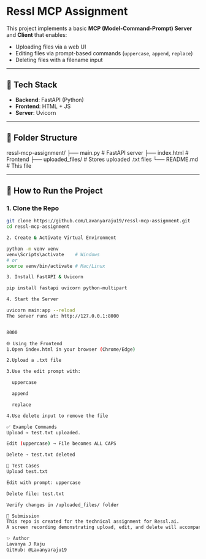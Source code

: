 # Ressl MCP Assignment

This project implements a basic **MCP (Model-Command-Prompt) Server** and **Client** that enables:

- Uploading files via a web UI
- Editing files via prompt-based commands (`uppercase`, `append`, `replace`)
- Deleting files with a filename input

---

## 🔧 Tech Stack

- **Backend**: FastAPI (Python)
- **Frontend**: HTML + JS
- **Server**: Uvicorn

---

## 📂 Folder Structure

ressl-mcp-assignment/
├── main.py # FastAPI server
├── index.html # Frontend
├── uploaded_files/ # Stores uploaded .txt files
└── README.md # This file


---

## 🚀 How to Run the Project

### 1. Clone the Repo

```bash
git clone https://github.com/Lavanyaraju19/ressl-mcp-assignment.git
cd ressl-mcp-assignment

2. Create & Activate Virtual Environment

python -m venv venv
venv\Scripts\activate    # Windows
# or
source venv/bin/activate # Mac/Linux

3. Install FastAPI & Uvicorn

pip install fastapi uvicorn python-multipart

4. Start the Server

uvicorn main:app --reload
The server runs at: http://127.0.0.1:8000


8000

🌐 Using the Frontend
1.Open index.html in your browser (Chrome/Edge)

2.Upload a .txt file

3.Use the edit prompt with:

  uppercase

  append

  replace

4.Use delete input to remove the file

✅ Example Commands
Upload → test.txt uploaded.

Edit (uppercase) → File becomes ALL CAPS

Delete → test.txt deleted

🧪 Test Cases
Upload test.txt

Edit with prompt: uppercase

Delete file: test.txt

Verify changes in /uploaded_files/ folder

📸 Submission
This repo is created for the technical assignment for Ressl.ai.
A screen recording demonstrating upload, edit, and delete will accompany this submission.

✨ Author
Lavanya J Raju
GitHub: @Lavanyaraju19

